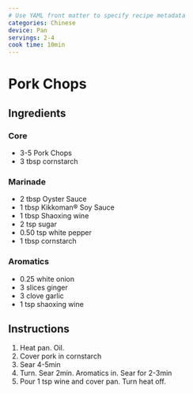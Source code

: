 ```yaml
---
# Use YAML front matter to specify recipe metadata
categories: Chinese
device: Pan
servings: 2-4
cook time: 10min
---
```


# Pork Chops
## Ingredients

### Core
- 3-5 Pork Chops
- 3 tbsp cornstarch

### Marinade
- 2 tbsp Oyster Sauce 
- 1 tbsp Kikkoman® Soy Sauce 
- 1 tbsp Shaoxing wine 
- 2 tsp sugar
- 0.50 tsp white pepper
- 1 tbsp cornstarch

### Aromatics  
- 0.25 white onion
- 3 slices ginger
- 3 clove garlic
- 1 tsp shaoxing wine


## Instructions
1. Heat pan. Oil.
2. Cover pork in cornstarch 
3. Sear 4-5min
4. Turn. Sear 2min. Aromatics in. Sear for 2-3min
5. Pour 1 tsp wine and cover pan. Turn heat off.